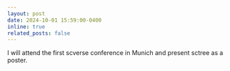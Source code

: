 ```yaml
---
layout: post
date: 2024-10-01 15:59:00-0400
inline: true
related_posts: false
---
```


I will attend the first scverse conference in Munich and present sctree as a poster.
